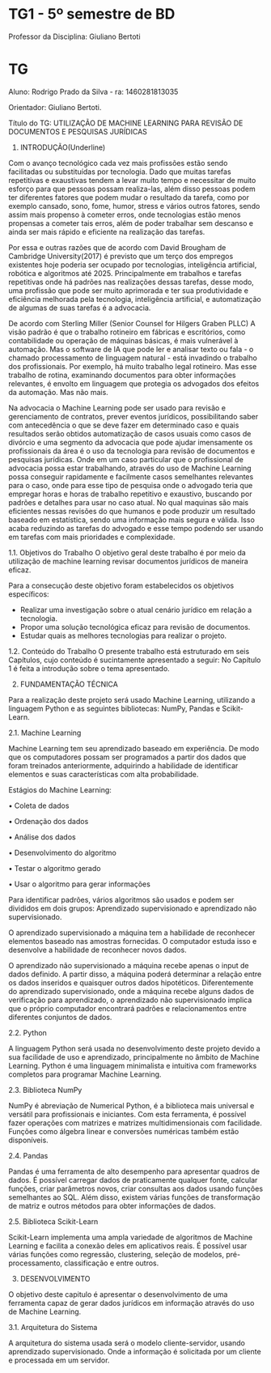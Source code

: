 # TG1 - 5º semestre de BD

 

Professor da Disciplina: Giuliano Bertoti 

 

# TG

 

Aluno: Rodrigo Prado da Silva - ra: 1460281813035

Orientador: Giuliano Bertoti.

 

Título do TG: UTILIZAÇÃO DE MACHINE LEARNING PARA REVISÃO DE DOCUMENTOS E PESQUISAS JURÍDICAS 


 

1.	INTRODUÇÃO(Underline)

Com o avanço tecnológico cada vez mais profissões estão sendo facilitadas ou substituídas por tecnologia. Dado que muitas tarefas repetitivas e exaustivas tendem a levar muito tempo e necessitar de muito esforço para que pessoas possam realiza-las, além disso pessoas podem ter diferentes fatores que podem mudar o resultado da tarefa, como por exemplo cansado, sono, fome, humor, stress e vários outros fatores, sendo assim mais propenso à cometer erros, onde tecnologias estão menos propensas a cometer tais erros, além de poder trabalhar sem descanso e ainda ser mais rápido e eficiente na realização das tarefas. 

Por essa e outras razões que de acordo com David Brougham de Cambridge University(2017) é previsto que um terço dos empregos existentes hoje poderia ser ocupado por tecnologias, inteligência artificial, robótica e algoritmos até 2025. Principalmente em trabalhos e tarefas repetitivas onde há padrões nas realizações dessas tarefas, desse modo, uma profissão que pode ser muito aprimorada e ter sua produtividade e eficiência melhorada pela tecnologia, inteligência artificial, e automatização de algumas de suas tarefas é a advocacia. 

De acordo com Sterling Miller (Senior Counsel for Hilgers Graben PLLC) A visão padrão é que o trabalho rotineiro em fábricas e escritórios, como contabilidade ou operação de máquinas básicas, é mais vulnerável à automação. Mas o software de IA que pode ler e analisar texto ou fala - o chamado processamento de linguagem natural - está invadindo o trabalho dos profissionais. Por exemplo, há muito trabalho legal rotineiro. Mas esse trabalho de rotina, examinando documentos para obter informações relevantes, é envolto em linguagem que protegia os advogados dos efeitos da automação. Mas não mais. 

Na advocacia o Machine Learning pode ser usado para revisão e gerenciamento de contratos, prever eventos jurídicos, possibilitando saber com antecedência o que se deve fazer em determinado caso e quais resultados serão obtidos automatização de casos usuais como casos de divórcio e uma segmento da advocacia que pode ajudar imensamente os profissionais da área é o uso da tecnologia para revisão de documentos e pesquisas jurídicas. Onde em um caso particular que o profissional de advocacia possa estar trabalhando, através do uso de Machine Learning possa conseguir rapidamente e facilmente casos semelhantes relevantes para o caso, onde para esse tipo de pesquisa onde o advogado teria que empregar horas e horas de trabalho repetitivo e exaustivo, buscando por padrões e detalhes para usar no caso atual. No qual maquinas são mais eficientes nessas revisões do que humanos e pode produzir um resultado baseado em estatística, sendo uma informação mais segura e válida. Isso acaba reduzindo as tarefas do advogado e esse tempo podendo ser usando em tarefas com mais prioridades e complexidade.  

1.1. Objetivos do Trabalho 
O objetivo geral deste trabalho é por meio da utilização de machine learning revisar documentos jurídicos de maneira eficaz. 
 
Para a consecução deste objetivo foram estabelecidos os objetivos específicos:
-	Realizar uma investigação sobre o atual cenário jurídico em relação a tecnologia.
-	Propor uma solução tecnológica eficaz para revisão de documentos. 
- 	Estudar quais as melhores tecnologias para realizar o projeto. 

1.2. Conteúdo do Trabalho
O presente trabalho está estruturado em seis Capítulos, cujo conteúdo é sucintamente apresentado a seguir:
No Capítulo 1 é feita a introdução sobre o tema apresentado. 



 
2. FUNDAMENTAÇÃO TÉCNICA

Para a realização deste projeto será usado Machine Learning, utilizando a linguagem Python e as seguintes bibliotecas: NumPy, Pandas e Scikit-Learn.

2.1. Machine Learning

Machine Learning tem seu aprendizado baseado em experiência. De modo que os computadores possam ser programados a partir dos dados que foram treinados anteriormente, adquirindo a habilidade de identificar elementos e suas características com alta probabilidade.

Estágios do Machine Learning:

•	Coleta de dados

•	Ordenação dos dados

•	Análise dos dados

•	Desenvolvimento do algoritmo 

•	Testar o algoritmo gerado 

•	Usar o algoritmo para gerar informações

Para identificar padrões, vários algoritmos são usados e podem ser divididos em dois grupos: Aprendizado supervisionado e aprendizado não supervisionado. 

O aprendizado supervisionado a máquina tem a habilidade de reconhecer elementos baseado nas amostras fornecidas. O computador estuda isso e desenvolve a habilidade de reconhecer novos dados.

O aprendizado não supervisionado a máquina recebe apenas o input de dados definido. A partir disso, a máquina poderá determinar a relação entre os dados inseridos e quaisquer outros dados hipotéticos. Diferentemente do aprendizado supervisionado, onde a máquina recebe alguns dados de verificação para aprendizado, o aprendizado não supervisionado implica que o próprio computador encontrará padrões e relacionamentos entre diferentes conjuntos de dados.
   
2.2. Python

A linguagem Python será usada no desenvolvimento deste projeto devido a sua facilidade de uso e aprendizado, principalmente no âmbito de Machine Learning. Python é uma linguagem minimalista e intuitiva com frameworks completos para programar Machine Learning. 
	


2.3. Biblioteca NumPy

NumPy é abreviação de Numerical Python, é a biblioteca mais universal e versátil para profissionais e iniciantes. Com esta ferramenta, é possível fazer operações com matrizes e matrizes multidimensionais com facilidade. Funções como álgebra linear e conversões numéricas também estão disponíveis.


2.4. Pandas

Pandas é uma ferramenta de alto desempenho para apresentar quadros de dados. É possível carregar dados de praticamente qualquer fonte, calcular funções, criar parâmetros novos, criar consultas aos dados usando funções semelhantes ao SQL. Além disso, existem várias funções de transformação de matriz e outros métodos para obter informações de dados.

2.5. Biblioteca Scikit-Learn

Scikit-Learn implementa uma ampla variedade de algoritmos de Machine Learning e facilita a conexão deles em aplicativos reais. É possível usar várias funções como regressão, clustering, seleção de modelos, pré-processamento, classificação e entre outros. 


 

3. DESENVOLVIMENTO

O objetivo deste capitulo é apresentar o desenvolvimento de uma ferramenta capaz de gerar dados jurídicos em informação através do uso de Machine Learning.

3.1. Arquitetura do Sistema

A arquitetura do sistema usada será o modelo cliente-servidor, usando aprendizado supervisionado. Onde a informação é solicitada por um cliente e processada em um servidor.  
